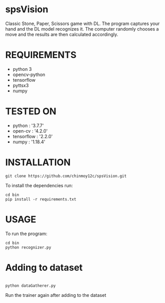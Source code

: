 # spsVision
Classic Stone, Paper, Scissors game with DL.
The program captures your hand and the DL model recognizes it. The computer randomly chooses a move and the results
are then calculated accordingly.

# REQUIREMENTS
* python 3
* opencv-python
* tensorflow
* pyttsx3
* numpy

# TESTED ON

* python : '3.7.7'
* open-cv : '4.2.0'
* tensorflow : '2.2.0'
* numpy : '1.18.4'



# INSTALLATION

```
git clone https://github.com/chinmoy12c/spsVision.git

```

To install the dependencies run:

```
cd bin
pip install -r requirements.txt

```

# USAGE

To run the program:

```
cd bin
python recognizer.py
```

# Adding to dataset 

```

python dataGatherer.py

```

Run the trainer again after adding to the dataset
